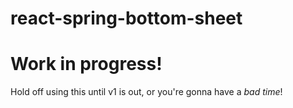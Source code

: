 # react-spring-bottom-sheet

# Work in progress!

Hold off using this until v1 is out, or you're gonna have a _bad time_!
